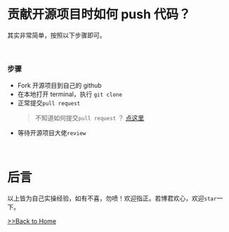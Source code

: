 # 贡献开源项目时如何 push 代码？

其实非常简单，按照以下步骤即可。

<br/>

### 步骤

-   Fork 开源项目到自己的 github
-   在本地打开 terminal，执行 `git clone`
-   正常提交`pull request`
    > 不知道如何提交`pull request` ？ [点这里](./pr.md)
-   等待开源项目大佬`review`

<br/>

# 后言

以上皆为自己实操经验，如有不喜，勿喷！欢迎指正。若博君欢心，欢迎`star`一下。

[>>Back to Home](../../README.md)

